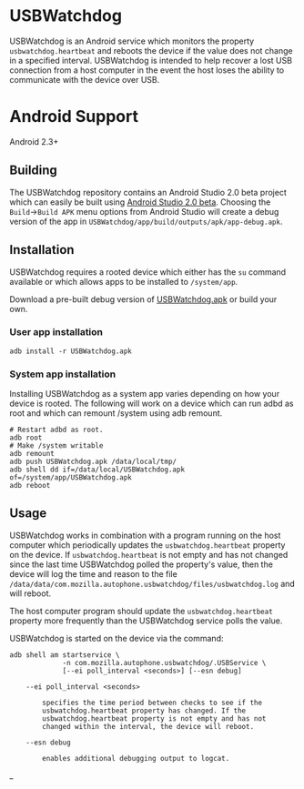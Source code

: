 # USBWatchdog

USBWatchdog is an Android service which monitors the property
`usbwatchdog.heartbeat` and reboots the device if the value does not
change in a specified interval. USBWatchdog is intended to help
recover a lost USB connection from a host computer in the event the
host loses the ability to communicate with the device over USB.

# Android Support

Android 2.3+

## Building

The USBWatchdog repository contains an Android Studio 2.0 beta project
which can easily be built using [Android Studio 2.0
beta](http://tools.android.com/download/studio/beta).  Choosing the
`Build`->`Build APK` menu options from Android Studio will create a
debug version of the app in
`USBWatchdog/app/build/outputs/apk/app-debug.apk`.

## Installation

USBWatchdog requires a rooted device which either has the `su` command
available or which allows apps to be installed to `/system/app`.

Download a pre-built debug version of [USBWatchdog.apk](downloads/USBWatchdog.apk)
or build your own.

### User app installation

    adb install -r USBWatchdog.apk

### System app installation

Installing USBWatchdog as a system app varies depending on how your
device is rooted. The following will work on a device which can run
adbd as root and which can remount /system using adb remount.

    # Restart adbd as root.
    adb root
    # Make /system writable
    adb remount
    adb push USBWatchdog.apk /data/local/tmp/
    adb shell dd if=/data/local/USBWatchdog.apk of=/system/app/USBWatchdog.apk
    adb reboot

## Usage

USBWatchdog works in combination with a program running on the host
computer which periodically updates the `usbwatchdog.heartbeat`
property on the device. If `usbwatchdog.heartbeat` is not empty and has
not changed since the last time USBWatchdog polled the property's value,
then the device will log the time and reason to the file
`/data/data/com.mozilla.autophone.usbwatchdog/files/usbwatchdog.log`
and will reboot.

The host computer program should update the `usbwatchdog.heartbeat`
property more frequently than the USBWatchdog service polls the value.

USBWatchdog is started on the device via the command:

    adb shell am startservice \
                 -n com.mozilla.autophone.usbwatchdog/.USBService \
                 [--ei poll_interval <seconds>] [--esn debug]

        --ei poll_interval <seconds>

            specifies the time period between checks to see if the
            usbwatchdog.heartbeat property has changed. If the
            usbwatchdog.heartbeat property is not empty and has not
            changed within the interval, the device will reboot.

        --esn debug

            enables additional debugging output to logcat.
_